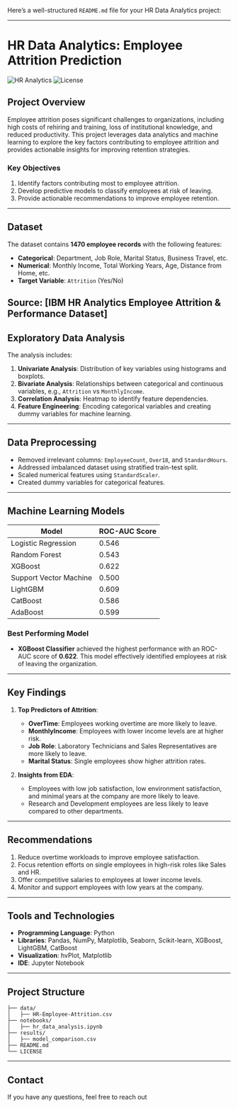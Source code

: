 Here’s a well-structured `README.md` file for your HR Data Analytics project:

---

# **HR Data Analytics: Employee Attrition Prediction**

![HR Analytics](https://img.shields.io/badge/HR-Analytics-brightgreen) ![License](https://img.shields.io/badge/license-MIT-blue)

## **Project Overview**

Employee attrition poses significant challenges to organizations, including high costs of rehiring and training, loss of institutional knowledge, and reduced productivity. This project leverages data analytics and machine learning to explore the key factors contributing to employee attrition and provides actionable insights for improving retention strategies.

### **Key Objectives**
1. Identify factors contributing most to employee attrition.
2. Develop predictive models to classify employees at risk of leaving.
3. Provide actionable recommendations to improve employee retention.

---

## **Dataset**

The dataset contains **1470 employee records** with the following features:
- **Categorical**: Department, Job Role, Marital Status, Business Travel, etc.
- **Numerical**: Monthly Income, Total Working Years, Age, Distance from Home, etc.
- **Target Variable**: `Attrition` (Yes/No)

Source: [IBM HR Analytics Employee Attrition & Performance Dataset]
---

## **Exploratory Data Analysis**
The analysis includes:
1. **Univariate Analysis**: Distribution of key variables using histograms and boxplots.
2. **Bivariate Analysis**: Relationships between categorical and continuous variables, e.g., `Attrition` vs `MonthlyIncome`.
3. **Correlation Analysis**: Heatmap to identify feature dependencies.
4. **Feature Engineering**: Encoding categorical variables and creating dummy variables for machine learning.

---

## **Data Preprocessing**
- Removed irrelevant columns: `EmployeeCount`, `Over18`, and `StandardHours`.
- Addressed imbalanced dataset using stratified train-test split.
- Scaled numerical features using `StandardScaler`.
- Created dummy variables for categorical features.

---

## **Machine Learning Models**

| **Model**                 | **ROC-AUC Score** |
|---------------------------|--------------------|
| Logistic Regression       | 0.546             |
| Random Forest             | 0.543             |
| XGBoost                   | 0.622             |
| Support Vector Machine    | 0.500             |
| LightGBM                  | 0.609             |
| CatBoost                  | 0.586             |
| AdaBoost                  | 0.599             |

### **Best Performing Model**
- **XGBoost Classifier** achieved the highest performance with an ROC-AUC score of **0.622**. This model effectively identified employees at risk of leaving the organization.

---

## **Key Findings**

1. **Top Predictors of Attrition**:
   - **OverTime**: Employees working overtime are more likely to leave.
   - **MonthlyIncome**: Employees with lower income levels are at higher risk.
   - **Job Role**: Laboratory Technicians and Sales Representatives are more likely to leave.
   - **Marital Status**: Single employees show higher attrition rates.

2. **Insights from EDA**:
   - Employees with low job satisfaction, low environment satisfaction, and minimal years at the company are more likely to leave.
   - Research and Development employees are less likely to leave compared to other departments.

---

## **Recommendations**

1. Reduce overtime workloads to improve employee satisfaction.
2. Focus retention efforts on single employees in high-risk roles like Sales and HR.
3. Offer competitive salaries to employees at lower income levels.
4. Monitor and support employees with low years at the company.

---

## **Tools and Technologies**

- **Programming Language**: Python
- **Libraries**: Pandas, NumPy, Matplotlib, Seaborn, Scikit-learn, XGBoost, LightGBM, CatBoost
- **Visualization**: hvPlot, Matplotlib
- **IDE**: Jupyter Notebook

---

## **Project Structure**

```plaintext
├── data/
│   ├── HR-Employee-Attrition.csv
├── notebooks/
│   ├── hr_data_analysis.ipynb
├── results/
│   ├── model_comparison.csv
├── README.md
└── LICENSE
```

---

## **Contact**

If you have any questions, feel free to reach out
